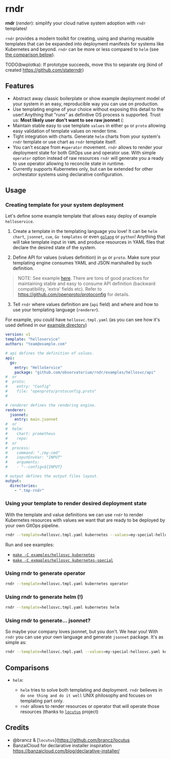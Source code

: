 # rndr

**rndr** (*render*): simplify your cloud native system adoption with `rndr` templates! 

`rndr` provides a modern toolkit for creating, using and sharing reusable templates that can be expanded into deployment manifests for systems like Kubernetes and beyond.
`rndr` can be more or less compared to `helm` (see [the comparison below](#comparisons)).

TODO(bwplotka): If prototype succeeds, move this to separate org (kind of created https://github.com/staterndr)

## Features

* Abstract away classic boilerplate or show example deployment model of your system in an easy, reproducible way you can use on production.
* Use templating engine of your choice without exposing this detail to the user! Anything that "runs" as definitive OS process is supported. Trust us: **Most likely user don't want to see raw jsonnet** (:
* Maintain stable easy to use template `values` in either `go` or `proto` allowing easy validation of template values on render time.
* Tight integration with charts. Generate `helm` charts from your system's `rndr` template or use chart as `rndr` template itself.
* You can't escape from `#operator` movement. `rndr` allows to render your deployment state for both GitOps use and operator use. With simple `operator` option instead of raw resources `rndr` will generate you a ready to use operator allowing to reconcile state in runtime.
* Currently supports Kubernetes only, but can be extended for other orchestator systems using declarative configuration.

## Usage

### Creating template for your system deployment 

Let's define some example template that allows easy deploy of example `helloservice`. 

1. Create a template in the templating language you love! It can be `helm chart`, `jsonnet`, `cue`, `Go templates` or even [`golang`](github.com/bwplotka/mimic) or `python`! Anything that will take template input in `YAML` and produce resources in YAML files that declare the desired state of the system. 

2. Define API for values (values definition) in `go` or `proto`. Make sure your templating engine consumes YAML and JSON marshalled by such definition.

> NOTE: See example [here](examples/hellosvc/api). There are tons of good practices for maintaining stable and easy to consume API definition (backward compatibility, 'extra' fields etc). Refer to https://github.com/openproto/protoconfig for details.
   
3. Tell `rndr` where values definition are (`api` field) and where and how to use your templating language (`renderer`).

For example, you could have `hellosvc.tmpl.yaml` (as you can see how it's used defined in our [example directory](examples/hellosvc/hellosvc-tmpl-jsonnet))

```yaml
version: v1
template: "helloservice"
authors: "team@example.com"

# api defines the definition of values.
api:
  go: 
    entry: "HelloService"
    package: "github.com/observatorium/rndr/examples/hellosvc/api"
#  or
#  proto:
#    entry: "Config"
#    file: "openproto/protoconfig.proto"
#  

# renderer defines the rendering engine.
renderer:
  jsonnet:
    entry: main.jsonnet
#  or
#  helm:
#    chart: prometheus
#    repo: 
#  or
#  process:
#    command: "./my-cmd"
#    inputEnvVar: "INPUT"
#    arguments:
#    - "--config=${INPUT}

# output defines the output files layout.
output:
  directories:
    - ".tmp-rndr"
```

### Using your template to render desired deployment state 

With the template and value definitions we can use `rndr` to render Kubernetes resources with values we want that are ready to be deployed by your own GitOps pipeline.

```bash
rndr --template=hellosvc.tmpl.yaml kubernetes --values=my-special-hellosvc.values.yaml 
```

Run and see examples:

* [`make -C examples/hellosvc kubernetes`](examples/hellosvc/Makefile)
* [`make -C exmaples/hellosvc kubernetes-special`](examples/hellosvc/Makefile)

### Using rndr to generate operator

```bash
rndr --template=hellosvc.tmpl.yaml kubernetes operator
```

### Using rndr to generate helm (!)

```bash
rndr --template=hellosvc.tmpl.yaml kubernetes helm
```

### Using rndr to generate... jsonnet?

So maybe your company loves jsonnet, but you don't. We hear you!
With `rndr` you can use your own language and generate `jsonnet` package. It's as simple as:

```bash
rndr --template=hellosvc.tmpl.yaml --values=my-special-hellosvc.yaml kubernetes jsonnet
```

## Comparisons

* `helm`:
  
  * `helm` tries to solve both templating and deployment. `rndr` believes in `do one thing and do it well` UNIX philosophy and focuses on templating part only.
  * `rndr` allows to render resources or operator that will operate those resources (thanks to [`locutus`](https://github.com/brancz/locutus) project) 
  

## Credits

* @brancz & [`locutus`](https://github.com/brancz/locutus
* BanzaiCloud for declarative installer inspiration https://banzaicloud.com/blog/declarative-installer/


